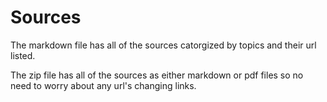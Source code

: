 # Sources

The markdown file has all of the sources catorgized by topics and their url listed.

The zip file has all of the sources as either markdown or pdf files so no need to worry about any url's changing links. 
